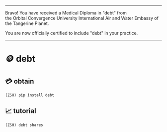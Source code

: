 
******

Bravo!  You have received a Medical Diploma in "debt" from   
the Orbital Convergence University International Air and Water Embassy of the Tangerine Planet.  

You are now officially certified to include "debt" in your practice.

******

# 🪙 debt

## 💳 obtain
`(ZSH) pip install debt`

## 📈 tutorial
`(ZSH) debt shares`




